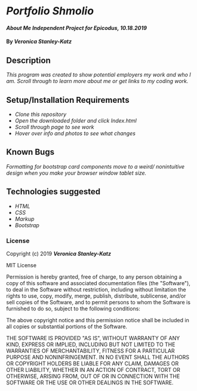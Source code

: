 # _Portfolio Shmolio_

#### _About Me Independent Project for Epicodus, 10.18.2019_

#### By _**Veronica Stanley-Katz**_

## Description

_This program was created to show potential employers my work and who I am. Scroll through to learn more about me or get links to my coding work._

## Setup/Installation Requirements

* _Clone this repository_
* _Open the downloaded folder and click Index.html_
* _Scroll through page to see work_
* _Hover over info and photos to see what changes_

## Known Bugs
_Formatting for bootstrap card components move to a weird/ nonintuitive design when you make your browser window tablet size._

## Technologies suggested
* _HTML_
* _CSS_
* _Markup_
* _Bootstrap_

### License

Copyright (c) 2019 **_Veronica Stanley-Katz_**

MIT License

Permission is hereby granted, free of charge, to any person obtaining a copy
of this software and associated documentation files (the "Software"), to deal
in the Software without restriction, including without limitation the rights
to use, copy, modify, merge, publish, distribute, sublicense, and/or sell
copies of the Software, and to permit persons to whom the Software is
furnished to do so, subject to the following conditions:

The above copyright notice and this permission notice shall be included in all
copies or substantial portions of the Software.

THE SOFTWARE IS PROVIDED "AS IS", WITHOUT WARRANTY OF ANY KIND, EXPRESS OR
IMPLIED, INCLUDING BUT NOT LIMITED TO THE WARRANTIES OF MERCHANTABILITY,
FITNESS FOR A PARTICULAR PURPOSE AND NONINFRINGEMENT. IN NO EVENT SHALL THE
AUTHORS OR COPYRIGHT HOLDERS BE LIABLE FOR ANY CLAIM, DAMAGES OR OTHER
LIABILITY, WHETHER IN AN ACTION OF CONTRACT, TORT OR OTHERWISE, ARISING FROM,
OUT OF OR IN CONNECTION WITH THE SOFTWARE OR THE USE OR OTHER DEALINGS IN THE
SOFTWARE. 
